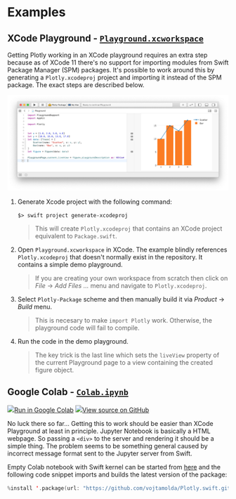 # Examples


## XCode Playground - [`Playground.xcworkspace`](Playground.playground/Contents.swift)

Getting Plotly working in an XCode playground requires an extra step because as of XCode 11 there's no support for importing modules from Swift Package Manager (SPM) packages. It's possible to work around this by generating a `Plotly.xcodeproj` project and importing it instead of the SPM package. The exact steps are described below.

![Playground](Playground.png)

 1. Generate Xcode project with the following command:
    ```shell script
    $> swift project generate-xcodeproj
    ```
    > This will create `Plotly.xcodeproj` that contains an XCode project equivalent to `Package.swift`.
2. Open  `Playground.xcworkspace` in XCode. The example blindly references  `Plotly.xcodeproj` that doesn't normally exist in the repository. It contains a simple demo playground.
    > If you are creating your own workspace from scratch then click on *File* -> *Add Files ...* menu and navigate to `Plotly.xcodeproj`.
3. Select `Plotly-Package` scheme and then manually build it via *Product* -> *Build* menu.
     > This is necesary to make `import Plotly` work. Otherwise, the playground code will fail to compile.
4. Run the code in the demo playground.
     > The key trick is the last line which sets the `liveView` property of the current Playground page to a view containing the created figure object.


## Google Colab - [`Colab.ipynb`](Colab.ipynb)

<a target="_blank" href="https://colab.research.google.com/github/vojtamolda/Plotly.swift/blob/master/Examples/Bar%20Charts.ipynb"><img src="https://www.tensorflow.org/images/colab_logo_32px.png" />Run in Google Colab</a>
<a target="_blank" href="https://github.com/vojtamolda/Plotly.swift/blob/master/Examples/Bar%20Charts.ipynb"><img src="https://www.tensorflow.org/images/GitHub-Mark-32px.png" />View source on GitHub</a>


No luck there so far... Getting this to work should be easier than XCode Playground at least in principle. Jupyter Notebook is basically a HTML webpage. So passing a `<div>` to the server and rendering it should be a simple thing. The problem seems to be something general caused by incorrect message format sent to the Jupyter server from Swift.

Empty Colab notebook with Swift kernel can be started from [here](https://colab.research.google.com/github/tensorflow/swift/blob/master/notebooks/blank_swift.ipynb) and the following code snippet imports and builds the latest version of the package:
```swift
%install '.package(url: "https://github.com/vojtamolda/Plotly.swift.git", branch("master"))' Plotly
```
